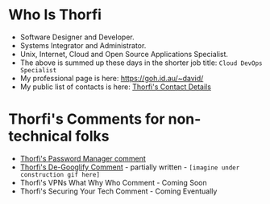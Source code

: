 # Who Is Thorfi

- Software Designer and Developer.
- Systems Integrator and Administrator.
- Unix, Internet, Cloud and Open Source Applications Specialist.
- The above is summed up these days in the shorter job title: `Cloud DevOps Specialist`
- My professional page is here: <https://goh.id.au/~david/>
- My public list of contacts is here: [Thorfi's Contact Details](thorfi-contact-details.md)

# Thorfi's Comments for non-technical folks

- [Thorfi's Password Manager comment](thorfi-password-manager-comment.md)
- [Thorfi's De-Googlify Comment](thorfi-de-googlify-comment.md) - partially written - `[imagine under construction gif here]`
- Thorfi's VPNs What Why Who Comment - Coming Soon
- Thorfi's Securing Your Tech Comment - Coming Eventually
